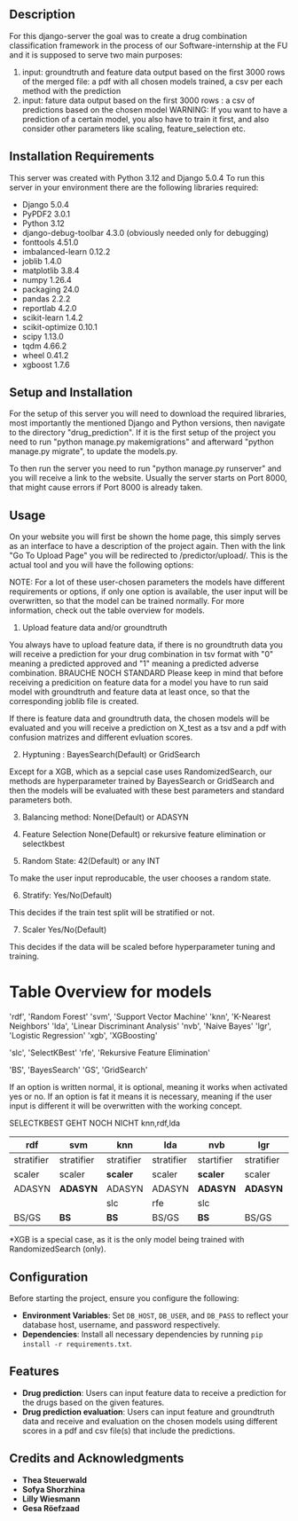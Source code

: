 ## Description
For this django-server the goal was to create a drug combination classification framework in the process of our 
Software-internship at the FU and it is supposed to serve two main purposes: 
1. input: groundtruth and feature data  output based on the first 3000 rows of the merged file: a pdf with all chosen models trained, a csv per 
each method with the prediction 
2. input: fature data output based on the first 3000 rows : a csv of predictions based on the chosen model
    WARNING: If you want to have a prediction of a certain model, you also have to train it first, 
    and also consider other parameters like scaling, feature_selection etc. 

## Installation Requirements
This server was created with Python 3.12 and Django 5.0.4
To run this server in your environment there are the following libraries required: 

- Django	5.0.4	
- PyPDF2  3.0.1
- Python  3.12
- django-debug-toolbar	4.3.0	(obviously needed only for debugging)
- fonttools	4.51.0	
- imbalanced-learn	0.12.2
- joblib	1.4.0		
- matplotlib	3.8.4		
- numpy	1.26.4	
- packaging	24.0	
- pandas	2.2.2
- reportlab	4.2.0
- scikit-learn	1.4.2	
- scikit-optimize	0.10.1
- scipy	1.13.0
- tqdm	4.66.2	
- wheel	0.41.2	
- xgboost	1.7.6	

## Setup and Installation
For the setup of this server you will need to download the required libraries, most importantly the mentioned 
Django and Python versions, then navigate to the directory "drug_prediction". If it is the first setup of 
the project you need to run "python manage.py makemigrations" and afterward "python manage.py migrate", 
to update the models.py.

To then run the server you need to run "python manage.py runserver" and you will receive a link to 
the website. Usually the server starts on Port 8000, that might cause errors if Port 8000 is already taken.

## Usage
On your website you will first be shown the home page, this simply serves as an interface to have a description of 
the project again. Then with the link "Go To Upload Page" you will be redirected to /predictor/upload/.
This is the actual tool and you will have the following options:

NOTE: For a lot of these user-chosen parameters the models have different requirements or options, if only
one option is available, the user input will be overwritten, so that the model can be trained normally. 
For more information, check out the table overview for models.

1. Upload feature data and/or groundtruth 

You always have to upload feature data, if there is no groundtruth data you will receive a prediction for 
your drug combination in tsv format with "0" meaning a predicted approved and "1" meaning a predicted adverse combination.
BRAUCHE NOCH STANDARD
Please keep in mind that before receiving a predicition on feature data for a model you have to run said model with groundtruth and feature data at least once, so that the corresponding joblib file is created.

If there is feature data and groundtruth data, the chosen models will be evaluated and you will receive a prediction 
on X_test as a tsv and a pdf with confusion matrizes and different evluation scores.

2. Hyptuning : BayesSearch(Default) or GridSearch

Except for a XGB, which as a sepcial case uses RandomizedSearch, our methods are hyperparameter trained by 
BayesSearch or GridSearch and then the models will be evaluated with these best parameters and standard parameters
both. 

3. Balancing method: None(Default) or ADASYN

4. Feature Selection None(Default) or rekursive feature elimination or selectkbest 

5. Random State: 42(Default) or any INT 
 
To make the user input reproducable, the user chooses a random state. 

6. Stratify: Yes/No(Default)

This decides if the train test split will be stratified or not.

7. Scaler Yes/No(Default)

This decides if the data will be scaled before hyperparameter tuning and training.

# Table Overview for models

'rdf', 'Random Forest'
'svm', 'Support Vector Machine'
'knn', 'K-Nearest Neighbors'
'lda', 'Linear Discriminant Analysis'
'nvb', 'Naive Bayes'
'lgr', 'Logistic Regression'
'xgb', 'XGBoosting'

'slc', 'SelectKBest'
'rfe', 'Rekursive Feature Elimination'

'BS', 'BayesSearch'
'GS', 'GridSearch'

If an option is written normal, it is optional, meaning it works when activated yes or no. 
If an option is fat it means it is necessary, meaning if the user input is different it will 
be overwritten with the working concept. 

SELECTKBEST GEHT NOCH NICHT knn,rdf,lda


| rdf        | svm        | knn        | lda        | nvb        | lgr        | xgb        |
|------------|------------|------------|------------|------------|------------|------------|
| stratifier | stratifier | stratifier | stratifier | startifier | stratifier | stratifier |
| scaler     | scaler     | **scaler** | scaler     | **scaler** | scaler     | scaler     |
| ADASYN     | **ADASYN** | ADASYN     | ADASYN     | **ADASYN** | **ADASYN** | ADASYN     |
|            |            | slc        | rfe        | slc        |            |            |
| BS/GS      | **BS**     | **BS**     | BS/GS      | **BS**     | BS/GS      | RS*        |

*XGB is a special case, as it is the only model being trained with RandomizedSearch (only).

## Configuration

Before starting the project, ensure you configure the following:

- **Environment Variables**: Set `DB_HOST`, `DB_USER`, and `DB_PASS` to reflect your database host, username, and password respectively.
- **Dependencies**: Install all necessary dependencies by running `pip install -r requirements.txt`.

## Features

- **Drug prediction**: Users can input feature data to receive a prediction for the drugs based on the given features.
- **Drug prediction evaluation**: Users can input feature and groundtruth data and receive and evaluation on the chosen models
    using different scores in a pdf and csv file(s) that include the predictions.

## Credits and Acknowledgments
- **Thea Steuerwald**
- **Sofya Shorzhina**
- **Lilly Wiesmann**
- **Gesa Röefzaad**


